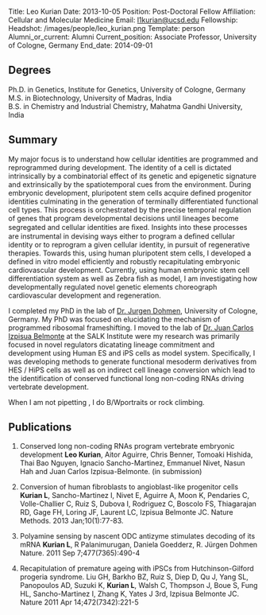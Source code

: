 Title: Leo Kurian
Date: 2013-10-05
Position: Post-Doctoral Fellow
Affiliation: Cellular and Molecular Medicine
Email: l1kurian@ucsd.edu
Fellowship:
Headshot: /images/people/leo_kurian.png
Template: person
Alumni_or_current: Alumni
Current_position: Associate Professor, University of Cologne, Germany
End_date: 2014-09-01

## Degrees
Ph.D. in Genetics, Institute for Genetics, University of Cologne, Germany<br>
M.S. in Biotechnology, University of Madras, India<br>
B.S. in Chemistry and Industrial Chemistry, Mahatma Gandhi University, India<br>

## Summary
My major focus is to understand how cellular identities are programmed and reprogrammed during development. The identity of a cell is dictated intrinsically by a combinatorial effect of its genetic and epigenetic signature and extrinsically by the spatiotemporal cues from the environment. During embryonic development, pluripotent stem cells acquire defined progenitor identities culminating in the generation of terminally differentiated functional cell types. This process is orchestrated by the precise temporal regulation of genes that program developmental decisions until lineages become segregated and cellular identities are ﬁxed. Insights into these processes are instrumental in devising ways either to program a defined cellular identity or to reprogram a given cellular identity, in pursuit of regenerative therapies. Towards this, using human pluripotent stem cells, I developed a defined in vitro model efficiently and robustly recapitulating embryonic cardiovascular development. Currently, using human embryonic stem cell differentiation system as well as Zebra fish as model, I am investigating how developmentally regulated novel genetic elements choreograph cardiovascular development and regeneration.

I completed my PhD in the lab of [Dr. Jurgen Dohmen](http://www.genetik.uni-koeln.de/groups/Dohmen/), University of Cologne, Germany. My PhD was focused on elucidating the mechanism of programmed ribosomal frameshifting.  I moved to the lab of [Dr. Juan Carlos Izpisua Belmonte](http://www.salk.edu/labs/belmonte/people.php) at the SALK Institute were my research was primarily focused in novel regulators dicatating lineage commitment and development using Human ES and iPS cells as model system. Specifically, I was developing methods to generate functional mesoderm derivatives from HES / HiPS cells as well as on indirect cell lineage conversion which lead to the identification of conserved functional long non-coding RNAs driving vertebrate development.

When I am not pipetting , I do  B/Wportraits  or rock climbing.

## Publications
1. Conserved long non-coding RNAs program vertebrate embryonic development
**Leo Kurian**, Aitor Aguirre, Chris Benner, Tomoaki Hishida, Thai Bao Nguyen, Ignacio Sancho-Martinez, Emmanuel Nivet, Nasun Hah and Juan Carlos Izpisua-Belmonte. (in submission)

2. Conversion of human fibroblasts to angioblast-like progenitor cells
**Kurian L**, Sancho-Martinez I, Nivet E, Aguirre A, Moon K, Pendaries C, Volle-Challier C,  Ruiz S, Dubova I, Rodriguez C,  Boscolo FS, Thiagarajan RD, Gage FH, Loring JF, Laurent LC, Izpisua Belmonte JC.
Nature Methods. 2013 Jan;10(1):77-83.

3. Polyamine sensing by nascent ODC antizyme stimulates decoding of its mRNA
**Kurian L**, R Palanimurugan, Daniela Goedderz, R. Jürgen Dohmen
Nature. 2011 Sep 7;477(7365):490-4

4. Recapitulation of premature ageing with iPSCs from Hutchinson-Gilford progeria syndrome.
Liu GH, Barkho BZ, Ruiz S, Diep D, Qu J, Yang SL, Panopoulos AD, Suzuki K, **Kurian L**, Walsh C, Thompson J, Boue S, Fung HL, Sancho-Martinez I, Zhang K, Yates J 3rd, Izpisua Belmonte JC.
Nature 2011 Apr 14;472(7342):221-5

